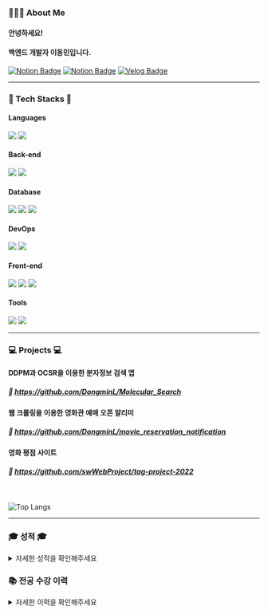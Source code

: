 <div align="left">

### 🙋🏻‍♂ About Me
#### 안녕하세요! 
#### 백엔드 개발자 이동민입니다.

[![Notion Badge](https://img.shields.io/badge/Notion-Resume-white?style=flat-square&logo=Notion)](https://dong-min.notion.site/df800a34837144d9a13d42133a06cd98)
[![Notion Badge](https://img.shields.io/badge/Notion-Portfolio-white?style=flat-square&logo=Notion)](https://dong-min.notion.site/Portfolio-abd8a7749e8d44b1bd2e4138f883858a)
[![Velog Badge](https://img.shields.io/badge/Velog-My%20Blog-Brightgreen?style=flat-square&logo=Velog)](https://velog.io/@milkskfk5677)

---

### 📌 Tech Stacks 📌
#### Languages
<img src="https://img.shields.io/badge/Java-007396?style=flat-square&logo=Java&logoColor=white">
<img src="https://img.shields.io/badge/JavaScript-F7DF1E?style=flat-square&logo=JavaScript&logoColor=white">

#### Back-end
<img src="https://img.shields.io/badge/Spring Boot-6DB33F?style=flat-square&logo=Spring Boot&logoColor=white"/>
<img src="https://img.shields.io/badge/Node.js-5FA04E?style=flat-square&logo=Node.js&logoColor=white"/>

#### Database
<img src="https://img.shields.io/badge/MySQL-4479A1?style=flat-square&logo=MySQL&logoColor=white"/>
<img src="https://img.shields.io/badge/MongoDB-47A248?style=flat-square&logo=MongoDB&logoColor=white"/>
<img src="https://img.shields.io/badge/Redis-DC382D?style=flat-square&logo=Redis&logoColor=white"/>

#### DevOps
<img src="https://img.shields.io/badge/AWS-232F3E?style=flat-square&logo=Amazon Web Services&logoColor=white"/>
<img src="https://img.shields.io/badge/Docker-2496ED?style=flat-square&logo=Docker&logoColor=white"/>

#### Front-end
<img src="https://img.shields.io/badge/HTML-E34F26?style=flat-square&logo=HTML5&logoColor=white"/>
<img src="https://img.shields.io/badge/CSS-1572B6?style=flat-square&logo=CSS3&logoColor=white"/>
<img src="https://img.shields.io/badge/jQuery-0769AD?style=flat-square&logo=jQuery&logoColor=white"/>

#### Tools
<img src="https://img.shields.io/badge/GitHub-181717?style=flat-square&logo=GitHub&logoColor=white"/>
<img src="https://img.shields.io/badge/Slack-4A154B?style=flat-square&logo=Slack&logoColor=white"/>

------------------------------------------------------

### 💻 Projects 💻

#### DDPM과 OCSR을 이용한 분자정보 검색 앱
##### 🔗 https://github.com/DongminL/Molecular_Search

#### 웹 크롤링을 이용한 영화관 예매 오픈 알리미
##### 🔗 https://github.com/DongminL/movie_reservation_notification

#### 영화 평점 사이트
##### 🔗 https://github.com/swWebProject/tag-project-2022

<br/>

![Top Langs](https://github-readme-stats.vercel.app/api/top-langs/?username=DongminL&layout=compact&theme=dark)

------------------------------------------------------

### 🎓 성적 🎓

<details>
    <summary>자세한 성적을 확인해주세요</summary>

| 학년 | 학기 | 취득 학점 | 평균 학점 |
| :--: | :--: | :-------: | :-------: |
|  1   |  1   |    20     |   4.29    |
|  1   |  2   |    20     |   4.50    |
|  2   |  1   |    19     |   4.35    |
|  2   |  2   |    18     |   4.25    |
|  3   |  1   |    18     |   4.29    |
|  3   |  2   |    19     |   4.39    |
|  4   |  1   |    16     |   4.31    |
| 전체 |      |    130    |   4.34    |

</details>

### 📚 전공 수강 이력

<details>
    <summary>자세한 이력을 확인해주세요</summary>

| 학년 | 학기 |           과목명            | 성적 |
| :--: | :--: | :-------------------------: | :--: |
|  1   |  1   |         이산구조론          |  A0  |
|  1   |  1   |      자바 프로그래밍1       |  A0  |
|  1   |  2   |          선형대수           |  A+  |
|  1   |  2   |      자바 프로그래밍2       |  A+  |
|  2   |  1   |        C 프로그래밍         |  A+  |
|  2   |  1   |          자료구조           |  A+  |
|  2   |  2   |      데이터베이스 기초      |  A0  |
|  2   |  2   |         데이터 통신         |  A+  |
|  2   |  2   |          알고리즘           |  A+  |
|  2   |  2   | 파이썬 과학 프로그래밍 기초 |  A+  |
|  3   |  1   |        IoT 네트워크         |  A+  |
|  3   |  1   |          운영체제           |  A+  |
|  3   |  1   |        웹 프로그래밍        |  A+  |
|  3   |  1   |     데이터베이스 시스템     |  A+  |
|  3   |  1   |       멀티미디어개론        |  A0  |
|  3   |  2   |       임베디드 시스템       |  A+  |
|  3   |  2   |        네트워크 보안        |  A+  |
|  4   |  1   |         정보보호론          |  A+  |
|  4   |  1   |  소프트웨어 캡스톤 디자인   |  A0  |

</details>
</div>